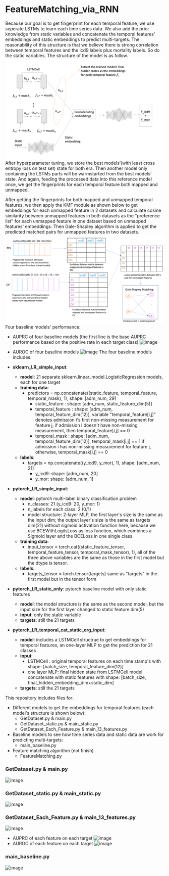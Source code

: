 # FeatureMatching_via_RNN
Because our goal is to get fingerprint for each temporal feature, we use seperate LSTMs to learn each time series data. We also add the prior knowledge from static variables and concatenate the temporal features’ embeddings and static embeddings to predict multi-targets. The reasonability of this structure is that we believe there is strong correlation between temporal features and the icd9 labels plus mortality labels. So do the static variables. The structure of the model is as follow.
![image](https://github.com/cuishuting/FeatureMatching_via_RNN/blob/main/IMG/model_structure_rnn_model.png)
After hyperparameter tuning, we store the best models’(with least cross entropy loss on test set) state for both era. Then another model only containing the LSTMs parts will be warmstarted from the best models’ state. And again, feeding the processed data into this reference model once, we get the fingerprints for each temporal feature both mapped and unmapped.

After getting the fingerprints for both mapped and unmapped temporal features, we then apply the KMF module as shown below to get embeddings for each unmapped feature in 2 datasets and calculate cosine similarity between unmapped features in both datasets as the "preference list" for each unmapped feature in one dataset based on unmapped features' embeddings. Then Gale-Shapley algorithm is applied to get the predicted matched pairs for unmapped features in two datasets.
![image](https://github.com/cuishuting/FeatureMatching_via_RNN/blob/main/IMG/KMF_RNN.png)
Four baseline models' performance:
* AUPRC of four baseline models (the first line is the base AUPRC performance based on the positive rate in each target class)
![image](https://github.com/cuishuting/TimeSeries_Analysis/blob/main/IMG/AUPRC_compares.png)
* AUROC of four baseline models
![image](https://github.com/cuishuting/TimeSeries_Analysis/blob/main/IMG/AUROC_compares.png)
The four baseline models includes:
* **sklearn_LR_simple_input**:
  * **model**: 21 separate sklearn.linear_model.LogisticRegression models, each for one target
  * **training data**:
    * predictors = np.concatenate((static_feature, temporal_feature, temporal_mask), 1), shape: [adm_num, 29]
      * static_feature : shape: [adm_num, static_feature_dim(5)]
      * temporal_feature : shape: [adm_num, temporal_feature_dim(12)], variable "temporal_feature[i,j]" denotes admission i's first non-missing measurement for feature j, if admission i doesn't have non-missing measurement, then temporal_feature[i,j] == 0
      * temporal_mask : shape: [adm_num, temporal_feature_dim(12)], temporal_mask[i,j] == 1 if admission i has non-missing measurement for feature j, otherwise, temporal_mask[i,j] == 0
  * **labels**:
      * targets = np.concatenate((y_icd9, y_mor), 1), shape: [adm_num, 21]
        * y_icd9: shape: [adm_num, 20]
        * y_mor: shape: [adm_num, 1]

* **pytorch_LR_simple_input**:
  * **model**: pytorch multi-label binary classification problem
    * n_classes: 21 (y_icd9: 20, y_mor: 1)
    * n_labels for each class: 2 (0/1)
    * model structure: 2-layer MLP, the first layer's size is the same as the input dim; the output layer's size is the same as targets dim(21) without sigmoid activation function here, because we use BCEWithLogitsLoss as loss function, which combines a Sigmoid layer and the BCELoss in one single class
  * **training data**:
    * input_tensor = torch.cat((static_feature_tensor, temporal_feature_tensor, temporal_mask_tensor), 1), all of the three above variables are the same as those in the first model but the dtype is tensor.
  * **labels**:
    * targets_tensor = torch.tensor(targets) same as "targets" in the first model but in the tensor form

* **pytorch_LR_static_only**:
pytorch baseline model with only static features
  * **model**: the model structure is the same as the second model, but the input size for the first layer changed to static feature dim(5)
  * **input**: only the static variable
  * **targets**: still the 21 targets
* **pytorch_LR_temporal_cat_static_org_input**:
  * **model**: includes a LSTMCell structrue to get embeddings for temporal features, an one-layer MLP to get the prediction for 21 classes
  * **input**:
    * LSTMCell : original temporal features on each time stamp's with shape: [batch_size, temporal_feature_dim(12)]
    * one layer MLP: final hidden state from LSTMCell model concatenate with static features with shape: [batch_size, final_hidden_embedding_dim+static_dim]
  * **targets**: still the 21 targets

This repository includes files for:
* Different models to get the embeddings for temporal features (each model's structure is shown below):
  * GetDataset.py & main.py
  * GetDataset_static.py & main_static.py
  * GetDataset_Each_Feature.py & main_13_features.py
* Baseline models to see how time series data and static data are work for predicting multi-targets:
  * main_baseline.py
* Feature matching algorithm (not finish)
  * FeatureMatching.py
### GetDataset.py & main.py 
![image](https://github.com/cuishuting/TimeSeries_Analysis/blob/main/IMG/main_model.png)

### GetDataset_static.py & main_static.py
![image](https://github.com/cuishuting/TimeSeries_Analysis/blob/main/IMG/main_static_model.png)

### GetDataset_Each_Feature.py & main_13_features.py
![image](https://github.com/cuishuting/TimeSeries_Analysis/blob/main/IMG/Screen%20Shot%202022-07-08%20at%204.01.46%20PM.png)
* AUPRC of each feature on each target
![image](https://github.com/cuishuting/TimeSeries_Analysis/blob/main/IMG/AUPRC_main_model.png)
* AUROC of each feature on each target
![image](https://github.com/cuishuting/TimeSeries_Analysis/blob/main/IMG/auroc_main_model.png)
### main_baseline.py
![image](https://github.com/cuishuting/TimeSeries_Analysis/blob/main/IMG/baseline_model.png)

